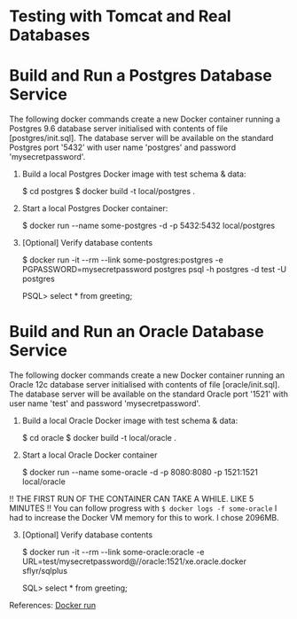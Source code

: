 # Testing with Tomcat and Real Databases

# Build and Run a Postgres Database Service

The following docker commands create a new Docker container running a Postgres 9.6 database server initialised with contents of file [postgres/init.sql].
The database server will be available on the standard Postgres port '5432' with user name 'postgres' and password 'mysecretpassword'. 

1. Build a local Postgres Docker image with test schema & data:
	
	$ cd postgres
	$ docker build -t local/postgres .
	
2. Start a local Postgres Docker container:

	$ docker run --name some-postgres -d -p 5432:5432 local/postgres
 
3. [Optional] Verify database contents

	$ docker run -it --rm --link some-postgres:postgres -e PGPASSWORD=mysecretpassword postgres psql -h postgres -d test -U postgres

	PSQL> select * from greeting;


# Build and Run an Oracle Database Service

The following docker commands create a new Docker container running an Oracle 12c database server initialised with contents of file [oracle/init.sql].
The database server will be available on the standard Oracle port '1521' with user name 'test' and password 'mysecretpassword'. 

1. Build a local Oracle Docker image with test schema & data:
	
	$ cd oracle
	$ docker build -t local/oracle .
	
2. Start a local Oracle Docker container

	$ docker run --name some-oracle -d -p 8080:8080 -p 1521:1521 local/oracle
	
!! THE FIRST RUN OF THE CONTAINER CAN TAKE A WHILE. LIKE 5 MINUTES !! You can follow progress with ``$ docker logs -f some-oracle``
I had to increase the Docker VM memory for this to work.  I chose 2096MB.

3. [Optional] Verify database contents

	$ docker run -it --rm --link some-oracle:oracle -e URL=test/mysecretpassword@//oracle:1521/xe.oracle.docker sflyr/sqlplus

	SQL> select * from greeting;

	
References: [Docker run](https://docs.docker.com/engine/reference/run/)
